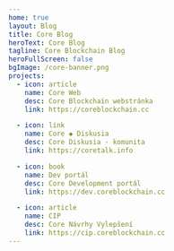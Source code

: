 ```yaml
---
home: true
layout: Blog
title: Core Blog
heroText: Core Blog
tagline: Core Blockchain Blog
heroFullScreen: false
bgImage: /core-banner.png
projects:
  - icon: article
    name: Core Web
    desc: Core Blockchain webstránka
    link: https://coreblockchain.cc

  - icon: link
    name: Core ◆ Diskusia
    desc: Core Diskusia - komunita
    link: https://coretalk.info

  - icon: book
    name: Dev portál
    desc: Core Development portál
    link: https://dev.coreblockchain.cc

  - icon: article
    name: CIP
    desc: Core Návrhy Vylepšení
    link: https://cip.coreblockchain.cc
---
```

